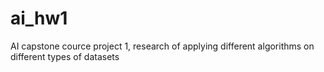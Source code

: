 # ai_hw1
 AI capstone cource project 1, research of applying different algorithms on different types of datasets
